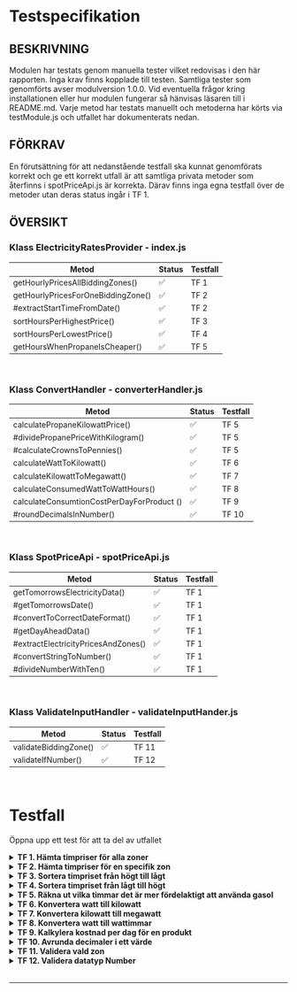# Testspecifikation
## **BESKRIVNING**
Modulen har testats genom manuella tester vilket redovisas i den här rapporten. Inga krav finns kopplade till testen. Samtliga tester som genomförts avser modulversion 1.0.0. Vid eventuella frågor kring installationen eller hur modulen fungerar så hänvisas läsaren till i README.md. Varje metod har testats manuellt och metoderna har körts via testModule.js och utfallet har dokumenterats nedan. <br>
## **FÖRKRAV**
En förutsättning för att nedanstående testfall ska kunnat genomförats korrekt och ge ett korrekt utfall är att samtliga privata metoder som återfinns i spotPriceApi.js är korrekta. Därav finns inga egna testfall över de metoder utan deras status ingår i TF 1.


## **ÖVERSIKT**

### **Klass ElectricityRatesProvider - index.js**
| Metod | Status | Testfall |
| ----------- | ----------- | ----------- |
| getHourlyPricesAllBiddingZones() | ✅ | TF 1 |
| getHourlyPricesForOneBiddingZone() | ✅ | TF 2 |
| #extractStartTimeFromDate() | ✅ | TF 2 |
| sortHoursPerHighestPrice() | ✅ | TF 3 |
| sortHoursPerLowestPrice() | ✅ | TF 4 |
| getHoursWhenPropaneIsCheaper() | ✅ | TF 5 |
<br>

### **Klass ConvertHandler - converterHandler.js**
| Metod | Status | Testfall |
| ----------- | ----------- | ----------- |
| calculatePropaneKilowattPrice() | ✅ | TF 5 |
| #dividePropanePriceWithKilogram() | ✅ | TF 5 |
| #calculateCrownsToPennies() | ✅ | TF 5 |
| calculateWattToKilowatt() | ✅ | TF 6 |
| calculateKilowattToMegawatt() | ✅ | TF 7 |
| calculateConsumedWattToWattHours() | ✅ | TF 8 |
| calculateConsumtionCostPerDayForProduct () | ✅ | TF 9 |
| #roundDecimalsInNumber() | ✅ | TF 10 |
<br>

### **Klass SpotPriceApi - spotPriceApi.js**
| Metod | Status | Testfall |
| ----------- | ----------- | ----------- |
| getTomorrowsElectricityData() | ✅ | TF 1 |
| #getTomorrowsDate() | ✅ | TF 1 |
| #convertToCorrectDateFormat() | ✅ | TF 1 |
| #getDayAheadData() | ✅ | TF 1 |
| #extractElectricityPricesAndZones() | ✅ | TF 1 |
| #convertStringToNumber() | ✅ | TF 1
| #divideNumberWithTen() | ✅ | TF 1
<br>

### **Klass ValidateInputHandler - validateInputHander.js**
| Metod | Status | Testfall |
| ----------- | ----------- | ----------- |
| validateBiddingZone() | ✅ | TF 11 |
| validateIfNumber() | ✅ | TF 12 |

<br>

# Testfall
Öppna upp ett test för att ta del av utfallet
<details>
<summary>
<b>TF 1. Hämta timpriser för alla zoner</b>
</summary>
<br>
<b>TESTADE SCENARION, TOTAL 2 ST.</b>
<br>

1) Morgondagens timpriser för alla zoner kan hämtas efter kl 13 dagen innan. Del av utfall: <br>

![Testutfall](./images/spotPricesZones.png)

<br>
2) Hämtas morgondagens timpriser innan kl 13 dagen innan så sätts priset till 0. Del av utfall:<br>

![Testutfall](./images/AllZonesPriceZero.png)

---

</details>
<details>
<summary>
<b>TF 2. Hämta timpriser för en specifik zon</b>
</summary>
<br>
<b>TESTADE SCENARION, TOTAL 2 ST.</b>
<br>
1) Morgondagens timpriser för en specifik zon kan hämtas efter kl 13 dagen innan. Klockslaget ska även vara extraherat ur datumet och presenteras för användaren. <br>

![Testutfall](./images/spotPricesOneZone.png)
<br>
2. Hämtas morgondagens timpriser innan kl 13 dagen innan så sätts priset till 0. Bilden visar ett utdrag av utfallet.<br>

![Testutfall](./images/OneZonePriceZero.png)

---
</details>
<details>
<summary>
<b>TF 3. Sortera timpriset från högt till lågt</b>
</summary>
<br>
<b>TESTADE SCENARION, TOTAL 1 ST.</b>
<br>
1) Efter att morgondagens timpriser har hämtats så kan en specifik zon sorteras från högsta pris till lägsta. Utfall:<br>

![Testutfall](./images/SortHighest.png)

---
</details>
<details>
<summary>
<b>TF 4. Sortera timpriset från lågt till högt</b>
</summary>
<br>
<b>TESTADE SCENARION, TOTAL 1 ST.</b>
<br>
1) Efter att morgondagens timpriser har hämtats så kan en specifik zon sorteras från lägsta pris till högsta. Utfall:<br>

![Testutfall](./images/sortLowest.png)

---
</details>
<details>
<summary>
<b>TF 5. Räkna ut vilka timmar det är mer fördelaktigt att använda gasol</b>
</summary>
<br>
<b>TESTADE SCENARION, TOTAL 2 ST.</b>
<br>
1) Först räknas gasolens kilowattpris fram. Detta fås fram genom att ta gasolpriset delat på x-antal kg gasol vilket då ger ett kilopris. 
Ett kg gasol genererar 12.8 kwh och genom att ta det framräknade kilopriset delat på 12.8 så får vi fram priset per kilowatt. Priset omvandlas sedan till svenska ören. I testet sätts gasolpriset till 225:- och vikten till 11 kg. Detta ger ett kilowattpris, i ören, på 159.8. <br><br>

Kilopriset uträknat<br>
![Testutfall](./images/DividedPriceWithKg.png)<br>
Omvandlar kronor till ören.<br>
![Testutfall](./images/CrownsToPennies.png)<br>
Beräknat kilowatt pris<br>
![Testutfall](./images/PropanePricePerKwh.png)

2) Vidare används ovanstående kilowattpris till att jämföra under vilka timmar i en specifik zon det är mest fördelaktigt att använda gasol jämfört mot elektricitet. De timmar då elpriset per kilowatt är högre än gasolens pris per kilwatt filtreras ut och presenteras.

![Testutfall](./images/HoursPropaneIsCheaper.png)

---
</details>
<details>
<summary>
<b>TF 6. Konvertera watt till kilowatt</b>
</summary>
<br>
<b>TESTADE SCENARION, TOTAL 1 ST.</b>
<br>
1) För att konvertera watt till kilowatt så används formeln P(kW) = P(W) / 1000. Således så ska värdet 100 som skickas in till metoden resultera i värdet 0.1. 
Utfall:

![Testutfall](./images/wattToKilowatt.png)
</details>
<details>
<summary>
<b>TF 7. Konvertera kilowatt till megawatt</b>
</summary>
<br>
<b>TESTADE SCENARION, TOTAL 1 ST.</b>
<br>
1) För att konvertera kilowatt till megawatt så används formeln P(MW) = P(kW) / 1000. Således så ska värdet 5 som skickas in till metoden resultera i värdet 0.005. 
Utfall:

![Testutfall](./images/kilowattToMegawatt.png)
</details>
<details>
<summary>
<b>TF 8. Konvertera watt till wattimmar</b>
</summary>
<br>
<b>TESTADE SCENARION, TOTAL 1 ST.</b>
<br>
1) För att konvertera watt till wattimmar så används formeln W X h = Wh. Således så ska värdet (100, 24) som skickas in resultera i värdet 2400.<br>Utfall:

![Testutfall](./images/covertedWatt.png)
</details>
<details>
<summary>
<b>TF 9. Kalkylera kostnad per dag för en produkt</b>
</summary>
<br>
<b>TESTADE SCENARION, TOTAL 1 ST.</b>
<br>
1) För att räkna ut hur mycket en apparat kostar per dag så används formeln (kwh * timmar * pris). Således så ska värdet (100, 24, 125.00) som skickas in resultera i värdet 300, värdet avser ören.<br>Utfall:

![Testutfall](./images/DailyDeviceUsageCost.png)
<br>
</details>
<details>
<summary>
<b>TF 10. Avrunda decimaler i ett värde</b>
</summary>
<br>
<b>TESTADE SCENARION, TOTAL 1 ST.</b>
<br>
1) Ett värde som innehåller decimaler ska returneras med maximalt två decimaler.
<br>Utfall:

![Testutfall](./images/removedDecimal.png)
</details>
<details>
<summary>
<b>TF 11. Validera vald zon</b>
</summary>
<br>
<b>TESTADE SCENARION, TOTAL 2 ST.</b><br>
Valideringen sker mot ett enum/objekt som består av Sveriges fyra elområden.<br>

![Testutfall](./images/EnumZone.png)<br>
1) Kontroll görs att korrekt zon, oavsett om den matas in med gemener eller versaler, hanteras som true.
<br>Utfall:

![Testutfall](./images/ValidZone.png)<br>
2) Kontroll görs att en felaktig zon kastar ett fel.
<br>Utfall:

![Testutfall](./images/zone%20doesnt%20not%20exist.png)<br>
</details>
<details>
<summary>
<b>TF 12. Validera datatyp Number </b>
</summary>
<br>
<b>TESTADE SCENARION, TOTAL 2 ST.</b><br>

1) Kontroll görs att en array som enbart består av datatyp Number returneras som true. 
<br>Utfall:

![Testutfall](./images/ArrayContainsOnlyNumbers.png)<br>
2) Kontroll görs att en array som inte innehåller enbart datatyp Number kastar ett fel
<br>Utfall:

![Testutfall](./images/ValidateNumbersWithString.png)<br>
![Testutfall](./images/error%20type%20number.png)<br>
</details>
<br>

---
